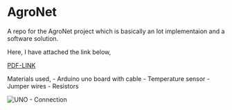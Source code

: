# AgroNet
A repo for the AgroNet project which is basically an Iot implementaion and a software solution.

Here, I have attached the link below,

[PDF-LINK](https://drive.google.com/file/d/1k-cA-Frl6ANl3RTidUlturEmESao0Lp6/view?usp=sharing)

Materials used,
          - Arduino uno board with cable
          - Temperature sensor
          - Jumper wires
          - Resistors


![UNO - Connection](https://github.com/KRISHNA-663/AgroNet/assets/93438911/7bfe1e85-f04a-41ab-812f-69cc3021bb33)
